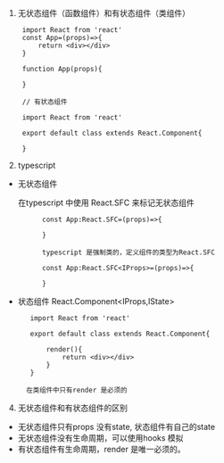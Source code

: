 1. 无状态组件（函数组件）和有状态组件（类组件）

        import React from 'react'
        const App=(props)=>{
            return <div></div>
        }

        function App(props){

        }

        // 有状态组件

        import React from 'react'

        export default class extends React.Component{

        }

2. typescript
   
+ 无状态组件
  
    在typescript 中使用 React.SFC 来标记无状态组件

            const App:React.SFC=(props)=>{

            }

            typescript 是强制类的，定义组件的类型为React.SFC

            const App:React.SFC<IProps>=(props)=>{

            }

+ 状态组件 React.Component<IProps,IState>
  
         import React from 'react'

         export default class extends React.Component{

             render(){
                 return <div></div>
             }
         }

        在类组件中只有render 是必须的

4. 无状态组件和有状态组件的区别

+ 无状态组件只有props 没有state, 状态组件有自己的state
+ 无状态组件没有生命周期，可以使用hooks 模拟
+ 有状态组件有生命周期，render 是唯一必须的。



